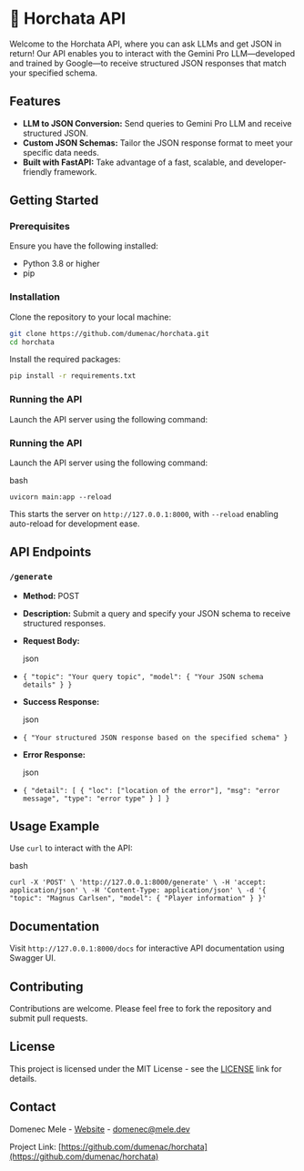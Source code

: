 
# 🥤 Horchata API

Welcome to the Horchata API, where you can ask LLMs and get JSON in return! Our API enables you to interact with the Gemini Pro LLM—developed and trained by Google—to receive structured JSON responses that match your specified schema.

## Features

- **LLM to JSON Conversion:** Send queries to Gemini Pro LLM and receive structured JSON.
- **Custom JSON Schemas:** Tailor the JSON response format to meet your specific data needs.
- **Built with FastAPI:** Take advantage of a fast, scalable, and developer-friendly framework.

## Getting Started

### Prerequisites

Ensure you have the following installed:
- Python 3.8 or higher
- pip

### Installation

Clone the repository to your local machine:

```bash
git clone https://github.com/dumenac/horchata.git
cd horchata
```

Install the required packages:
```bash
pip install -r requirements.txt
```
### Running the API

Launch the API server using the following command:

### Running the API

Launch the API server using the following command:

bash

`uvicorn main:app --reload` 

This starts the server on `http://127.0.0.1:8000`, with `--reload` enabling auto-reload for development ease.

## API Endpoints

### `/generate`

-   **Method:** POST
    
-   **Description:** Submit a query and specify your JSON schema to receive structured responses.
    
-   **Request Body:**
    
    json
    

-   `{
      "topic": "Your query topic",
      "model": {
        "Your JSON schema details"
      }
    }` 
    
-   **Success Response:**
    
    json
    
-   `{
      "Your structured JSON response based on the specified schema"
    }` 
    
-   **Error Response:**
    
    json
    

-   `{
      "detail": [
        {
          "loc": ["location of the error"],
          "msg": "error message",
          "type": "error type"
        }
      ]
    }` 
    

## Usage Example

Use `curl` to interact with the API:

bash

`curl -X 'POST' \
  'http://127.0.0.1:8000/generate' \
  -H 'accept: application/json' \
  -H 'Content-Type: application/json' \
  -d '{
  "topic": "Magnus Carlsen",
  "model": {
    "Player information"
  }
}'` 

## Documentation

Visit `http://127.0.0.1:8000/docs` for interactive API documentation using Swagger UI.

## Contributing

Contributions are welcome. Please feel free to fork the repository and submit pull requests.

## License

This project is licensed under the MIT License - see the [LICENSE](https://api.horchata.io/static/license.md) link for details.

## Contact

Domenec Mele - [Website](https://mele.dev/) - domenec@mele.dev

Project Link: [https://github.com/dumenac/horchata](https://github.com/dumenac/horchata)
